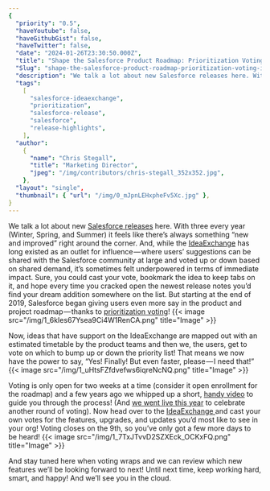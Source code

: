 ```yaml
---
{
  "priority": "0.5",
  "haveYoutube": false,
  "haveGithubGist": false,
  "haveTwitter": false,
  "date": "2024-01-26T23:30:50.000Z",
  "title": "Shape the Salesforce Product Roadmap: Prioritization Voting is Live until Feb. 9!",
  "Slug": "shape-the-salesforce-product-roadmap-prioritization-voting-is-live-until-feb-9",
  "description": "We talk a lot about new Salesforce releases here. With three every year (Winter, Spring, and Summer) it feels like there’s always something “new and improved” right around the corner...",
  "tags":
    [
      "salesforce-ideaexchange",
      "prioritization",
      "salesforce-release",
      "salesforce",
      "release-highlights",
    ],
  "author":
    {
      "name": "Chris Stegall",
      "title": "Marketing Director",
      "jpeg": "/img/contributors/chris-stegall_352x352.jpg",
    },
  "layout": "single",
  "thumbnail": { "url": "/img/0_mJpnLEHxpheFv5Xc.jpg" },
}
---
```


We talk a lot about new [Salesforce releases](https://medium.com/tag/release-highlights/archive) here. With three every year (Winter, Spring, and Summer) it feels like there’s always something “new and improved” right around the corner. And, while the [IdeaExchange](https://trailblazer.salesforce.com/ideaSearch) has long existed as an outlet for influence — where users’ suggestions can be shared with the Salesforce community at large and voted up or down based on shared demand, it’s sometimes felt underpowered in terms of immediate impact.
Sure, you could cast your vote, bookmark the idea to keep tabs on it, and hope every time you cracked open the newest release notes you’d find your dream addition somewhere on the list. But starting at the end of 2019, Salesforce began giving users even more say in the product and project roadmap — thanks to [prioritization voting](https://ideas.salesforce.com/s/prioritization)!
{{< image src="/img/1_6kIes67Ysea9Ci4W1RenCA.png" title="Image" >}}

Now, ideas that have support on the IdeaExchange are mapped out with an estimated timetable by the product teams and then we, the users, get to vote on which to bump up or down the priority list! That means we now have the power to say, “Yes! Finally! But even faster, please — I need that!”
{{< image src="/img/1_uHtsFZfdvefws6iqreNcNQ.png" title="Image" >}}

Voting is only open for two weeks at a time (consider it open enrollment for the roadmap) and a few years ago we whipped up a short, [handy video](https://www.youtube.com/watch?v=GRE4EP0nwMI) to guide you through the process! (And [we went live this year](https://www.youtube.com/live/JWn_-1o3i7M?feature=shared) to celebrate another round of voting).
Now head over to the [IdeaExchange ](https://ideas.salesforce.com/s/prioritization)and cast your own votes for the features, upgrades, and updates you’d most like to see in your org! Voting closes on the 9th, so you’ve only got a few more days to be heard!
{{< image src="/img/1_7TxJTvvD2SZXEck_OCKxFQ.png" title="Image" >}}

And stay tuned here when voting wraps and we can review which new features we’ll be looking forward to next!
Until next time, keep working hard, smart, and happy! And we’ll see you in the cloud.
